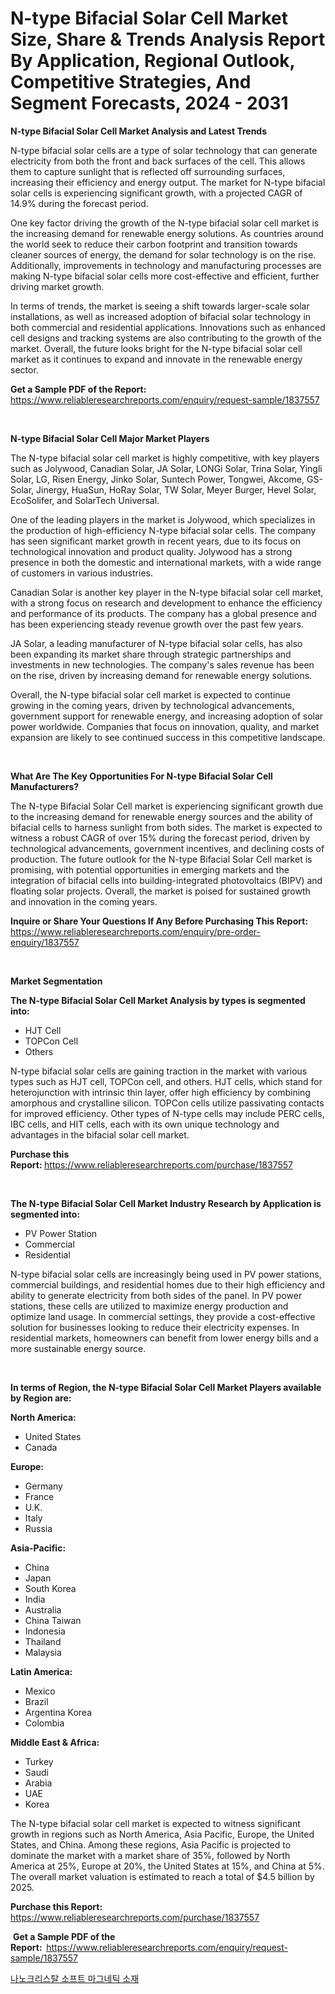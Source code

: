<p><h1>N-type Bifacial Solar Cell Market Size, Share & Trends Analysis Report By Application, Regional Outlook, Competitive Strategies, And Segment Forecasts, 2024 - 2031</h1></p><p><strong>N-type Bifacial Solar Cell Market Analysis and Latest Trends</strong></p>
<p><p>N-type bifacial solar cells are a type of solar technology that can generate electricity from both the front and back surfaces of the cell. This allows them to capture sunlight that is reflected off surrounding surfaces, increasing their efficiency and energy output. The market for N-type bifacial solar cells is experiencing significant growth, with a projected CAGR of 14.9% during the forecast period.</p><p>One key factor driving the growth of the N-type bifacial solar cell market is the increasing demand for renewable energy solutions. As countries around the world seek to reduce their carbon footprint and transition towards cleaner sources of energy, the demand for solar technology is on the rise. Additionally, improvements in technology and manufacturing processes are making N-type bifacial solar cells more cost-effective and efficient, further driving market growth.</p><p>In terms of trends, the market is seeing a shift towards larger-scale solar installations, as well as increased adoption of bifacial solar technology in both commercial and residential applications. Innovations such as enhanced cell designs and tracking systems are also contributing to the growth of the market. Overall, the future looks bright for the N-type bifacial solar cell market as it continues to expand and innovate in the renewable energy sector.</p></p>
<p><strong>Get a Sample PDF of the Report:&nbsp;</strong> <a href="https://www.reliableresearchreports.com/enquiry/request-sample/1837557">https://www.reliableresearchreports.com/enquiry/request-sample/1837557</a></p>
<p>&nbsp;</p>
<p><strong>N-type Bifacial Solar Cell Major Market Players</strong></p>
<p><p>The N-type bifacial solar cell market is highly competitive, with key players such as Jolywood, Canadian Solar, JA Solar, LONGi Solar, Trina Solar, Yingli Solar, LG, Risen Energy, Jinko Solar, Suntech Power, Tongwei, Akcome, GS-Solar, Jinergy, HuaSun, HoRay Solar, TW Solar, Meyer Burger, Hevel Solar, EcoSolifer, and SolarTech Universal.</p><p>One of the leading players in the market is Jolywood, which specializes in the production of high-efficiency N-type bifacial solar cells. The company has seen significant market growth in recent years, due to its focus on technological innovation and product quality. Jolywood has a strong presence in both the domestic and international markets, with a wide range of customers in various industries.</p><p>Canadian Solar is another key player in the N-type bifacial solar cell market, with a strong focus on research and development to enhance the efficiency and performance of its products. The company has a global presence and has been experiencing steady revenue growth over the past few years.</p><p>JA Solar, a leading manufacturer of N-type bifacial solar cells, has also been expanding its market share through strategic partnerships and investments in new technologies. The company's sales revenue has been on the rise, driven by increasing demand for renewable energy solutions.</p><p>Overall, the N-type bifacial solar cell market is expected to continue growing in the coming years, driven by technological advancements, government support for renewable energy, and increasing adoption of solar power worldwide. Companies that focus on innovation, quality, and market expansion are likely to see continued success in this competitive landscape.</p></p>
<p>&nbsp;</p>
<p><strong>What Are The Key Opportunities For N-type Bifacial Solar Cell Manufacturers?</strong></p>
<p><p>The N-type Bifacial Solar Cell market is experiencing significant growth due to the increasing demand for renewable energy sources and the ability of bifacial cells to harness sunlight from both sides. The market is expected to witness a robust CAGR of over 15% during the forecast period, driven by technological advancements, government incentives, and declining costs of production. The future outlook for the N-type Bifacial Solar Cell market is promising, with potential opportunities in emerging markets and the integration of bifacial cells into building-integrated photovoltaics (BIPV) and floating solar projects. Overall, the market is poised for sustained growth and innovation in the coming years.</p></p>
<p><strong>Inquire or Share Your Questions If Any Before Purchasing This Report:</strong> <a href="https://www.reliableresearchreports.com/enquiry/pre-order-enquiry/1837557">https://www.reliableresearchreports.com/enquiry/pre-order-enquiry/1837557</a></p>
<p>&nbsp;</p>
<p><strong>Market Segmentation</strong></p>
<p><strong>The N-type Bifacial Solar Cell Market Analysis by types is segmented into:</strong></p>
<p><ul><li>HJT Cell</li><li>TOPCon Cell</li><li>Others</li></ul></p>
<p><p>N-type bifacial solar cells are gaining traction in the market with various types such as HJT cell, TOPCon cell, and others. HJT cells, which stand for heterojunction with intrinsic thin layer, offer high efficiency by combining amorphous and crystalline silicon. TOPCon cells utilize passivating contacts for improved efficiency. Other types of N-type cells may include PERC cells, IBC cells, and HIT cells, each with its own unique technology and advantages in the bifacial solar cell market.</p></p>
<p><strong>Purchase this Report:&nbsp;</strong><a href="https://www.reliableresearchreports.com/purchase/1837557">https://www.reliableresearchreports.com/purchase/1837557</a></p>
<p>&nbsp;</p>
<p><strong>The N-type Bifacial Solar Cell Market Industry Research by Application is segmented into:</strong></p>
<p><ul><li>PV Power Station</li><li>Commercial</li><li>Residential</li></ul></p>
<p><p>N-type bifacial solar cells are increasingly being used in PV power stations, commercial buildings, and residential homes due to their high efficiency and ability to generate electricity from both sides of the panel. In PV power stations, these cells are utilized to maximize energy production and optimize land usage. In commercial settings, they provide a cost-effective solution for businesses looking to reduce their electricity expenses. In residential markets, homeowners can benefit from lower energy bills and a more sustainable energy source.</p></p>
<p>&nbsp;</p>
<p><strong>In terms of Region, the N-type Bifacial Solar Cell Market Players available by Region are:</strong></p>
<p>
    <p> <strong> North America: </strong>
        <ul>
            <li>United States</li>
            <li>Canada</li>
        </ul>
        </p> 
    <p> <strong> Europe: </strong>
        <ul>
            <li>Germany</li>
            <li>France</li>
            <li>U.K.</li>
            <li>Italy</li>
            <li>Russia</li>
        </ul>
        </p> 
    <p> <strong> Asia-Pacific: </strong>
        <ul>
            <li>China</li>
            <li>Japan</li>
            <li>South Korea</li>
            <li>India</li>
            <li>Australia</li>
            <li>China Taiwan</li>
            <li>Indonesia</li>
            <li>Thailand</li>
            <li>Malaysia</li>
        </ul>
        </p> 
    <p> <strong> Latin America: </strong>
        <ul>
            <li>Mexico</li>
            <li>Brazil</li>
            <li>Argentina Korea</li>
            <li>Colombia</li>
        </ul>
        </p> 
    <p> <strong> Middle East & Africa: </strong>
        <ul>
            <li>Turkey</li>
            <li>Saudi</li>
            <li>Arabia</li>
            <li>UAE</li>
            <li>Korea</li>
        </ul>
    </p>
    </p>
<p><p>The N-type bifacial solar cell market is expected to witness significant growth in regions such as North America, Asia Pacific, Europe, the United States, and China. Among these regions, Asia Pacific is projected to dominate the market with a market share of 35%, followed by North America at 25%, Europe at 20%, the United States at 15%, and China at 5%. The overall market valuation is estimated to reach a total of $4.5 billion by 2025.</p></p>
<p><strong>Purchase this Report: </strong><a href="https://www.reliableresearchreports.com/purchase/1837557">https://www.reliableresearchreports.com/purchase/1837557</a></p>
<p>&nbsp;<strong>Get a Sample PDF of the Report:&nbsp;&nbsp;</strong><a href="https://www.reliableresearchreports.com/enquiry/request-sample/1837557">https://www.reliableresearchreports.com/enquiry/request-sample/1837557</a></p>
<p><strong></strong></p>
<p><p><a href="https://github.com/AlbertotDouglas44367/Market-Research-Report-List-1/blob/main/638970915772.md">나노크리스탈 소프트 마그네틱 소재</a></p></p>